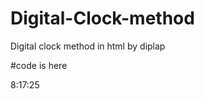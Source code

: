 # Digital-Clock-method
Digital clock method in html by diplap




#code is here 
<!DOCTYPE html>
<html>
<head>
	<meta charset="utf-8">
	<meta name="viewport" content="width=device-width, initial-scale=1">
	<title>
		digital clock
	</title>
</head>
<body>
<div id="clock">8:17:25</div>
<script type="text/javascript">
	setInterval(showTime,1000);
	//showtime function define
	function showTime(){
//get current time and date
		let time=new Date();
		let hour = time.getHours();
		let min = time.getMinutes();
		let sec =time.getSeconds();
		am_pm= "AM";
		//settinf time for 12 hr format
		if(hour >=12){
			if (hour >12) hour -=12;
			am_pm="PM";
		}
		else if (hour ==0){
			hr =12;
			am_pm ="AM";

		}
		hour = 
		hour<10 ? "0" + hour :hour;
		min =min < 10 ? "0" + min :min;
		sec = sec <10 ? "0" + sec : sec;

		let CurrentTime =
		hour +
		":" +
		min + 
		":" +
		sec +
		am_pm;

		//displaying the time
		document.getElementById("clock").innerHTML =currentTime;

	}
	showTime();
</script>
</body>
</html>
